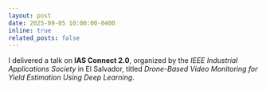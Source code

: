 ```yaml
---
layout: post
date: 2025-09-05 10:00:00-0400
inline: true
related_posts: false
---
```


I delivered a talk on **IAS Connect 2.0**, organized by the *IEEE Industrial Applications Society* in El Salvador, titled *Drone-Based Video Monitoring for Yield Estimation Using Deep Learning*.
